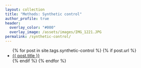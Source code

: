 ```yaml
---
layout: collection
title: "Methods: Synthetic control"
author_profile: true
header:  
  overlay_color: "#000"
  overlay_image: /assets/images/IMG_1221.JPG
permalink: /synthetic-control/
---
```


<ul>
  {% for post in site.tags.synthetic-control %}
    {% if post.url %}
       <li><a href="{{ post.url }}">{{ post.title }}</a></li>
    {% endif %}
  {% endfor %}
</ul>

